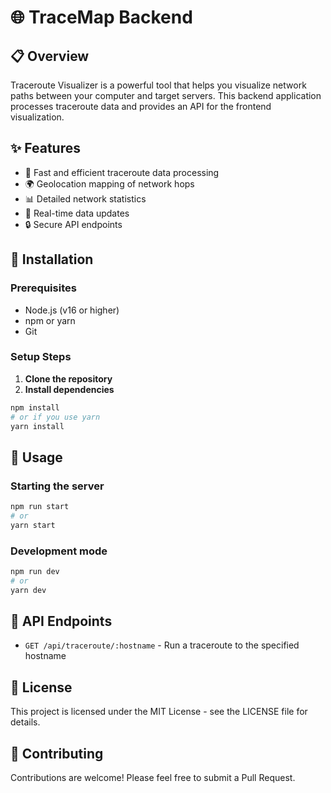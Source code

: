 # 🌐 TraceMap Backend

## 📋 Overview

Traceroute Visualizer is a powerful tool that helps you visualize network paths between your computer and target servers. This backend application processes traceroute data and provides an API for the frontend visualization.

## ✨ Features

- 🚀 Fast and efficient traceroute data processing
- 🌍 Geolocation mapping of network hops
- 📊 Detailed network statistics
- 🔄 Real-time data updates
- 🔒 Secure API endpoints

## 🔧 Installation

### Prerequisites

- Node.js (v16 or higher)
- npm or yarn
- Git

### Setup Steps

1. **Clone the repository**
2. **Install dependencies**

```bash
npm install
# or if you use yarn
yarn install
```

## 🚀 Usage

### Starting the server

```bash
npm run start
# or
yarn start
```

### Development mode

```bash
npm run dev
# or
yarn dev
```

## 🔌 API Endpoints

- `GET /api/traceroute/:hostname` - Run a traceroute to the specified hostname

## 📄 License

This project is licensed under the MIT License - see the LICENSE file for details.

## 👥 Contributing

Contributions are welcome! Please feel free to submit a Pull Request.